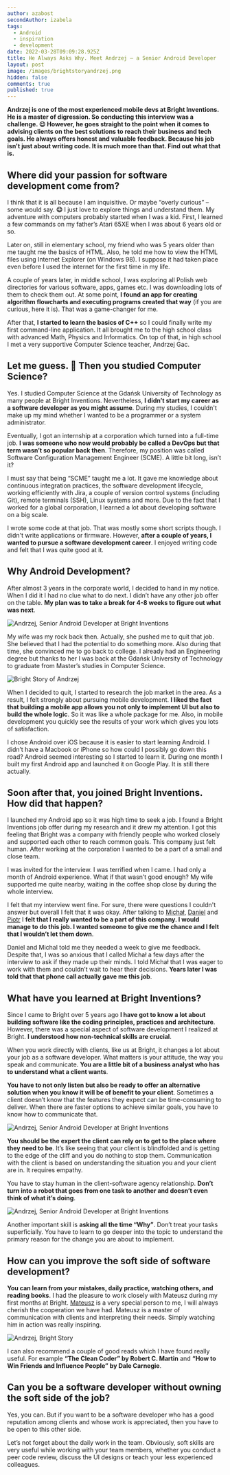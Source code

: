 ```yaml
---
author: azabost
secondAuthor: izabela
tags:
  - Android
  - inspiration
  - development
date: 2022-03-28T09:09:28.925Z
title: He Always Asks Why. Meet Andrzej – a Senior Android Developer
layout: post
image: /images/brightstoryandrzej.png
hidden: false
comments: true
published: true
---
```

**Andrzej is one of the most experienced mobile devs at Bright Inventions. He is a master of digression. So conducting this interview was a challenge. 😉  However, he goes straight to the point when it comes to advising clients on the best solutions to reach their business and tech goals. He always offers honest and valuable feedback. Because his job isn't just about writing code. It is much more than that. Find out what that is.**

## Where did your passion for software development come from?

I think that it is all because I am inquisitive. Or maybe “overly curious” – some would say. **😉**   I just love to explore things and understand them. My adventure with computers probably started when I was a kid. First, I learned a few commands on my father’s Atari 65XE when I was about 6 years old or so. 

Later on, still in elementary school, my friend who was 5 years older than me taught me the basics of HTML. Also, he told me how to view the HTML files using Internet Explorer (on Windows 98). I suppose it had taken place even before I used the internet for the first time in my life.

A couple of years later, in middle school, I was exploring all Polish web directories for various software, apps, games etc. I was downloading lots of them to check them out. At some point, **I found an app for creating algorithm flowcharts and executing programs created that way** (if you are curious, here it is). That was a game-changer for me. 

After that, **I started to learn the basics of C++** so I could finally write my first command-line application. It all brought me to the high school class with advanced Math, Physics and Informatics. On top of that, in high school I met a very supportive Computer Science teacher, Andrzej Gac.

## Let me guess. 🙂 Then you studied Computer Science?

Yes. I studied Computer Science at the Gdańsk University of Technology as many people at Bright Inventions. Nevertheless, **I didn’t start my career as a software developer as you might assume**. During my studies, I couldn't make up my mind whether I wanted to be a programmer or a system administrator.

Eventually, I got an internship at a corporation which turned into a full-time job. **I was someone who now would probably be called a DevOps but that term wasn’t so popular back then**. Therefore, my position was called Software Configuration Management Engineer (SCME). A little bit long, isn’t it?

I must say that being “SCME” taught me a lot. It gave me knowledge about continuous integration practices, the software development lifecycle, working efficiently with Jira, a couple of version control systems (including Git), remote terminals (SSH), Linux systems and more. Due to the fact that I worked for a global corporation, I learned a lot about developing software on a big scale. 

I wrote some code at that job. That was mostly some short scripts though. I didn't write applications or firmware. However, **after a couple of years, I wanted to pursue a software development career**. I enjoyed writing code and felt that I was quite good at it. 

## Why Android Development?

After almost 3 years in the corporate world, I decided to hand in my notice. When I did it I had no clue what to do next. I didn’t have any other job offer on the table. **My plan was to take a break for 4-8 weeks to figure out what was next**.

![Andrzej, Senior Android Developer at Bright Inventions](/images/brightstory_andrzej_quote.png)

My wife was my rock back then. Actually, she pushed me to quit that job. She believed that I had the potential to do something more. Also during that time, she convinced me to go back to college. I already had an Engineering degree but thanks to her I was back at the Gdańsk University of Technology to graduate from Master’s studies in Computer Science. 

![Bright Story of Andrzej](/images/andrzej_private_photo.png)

When I decided to quit, I started to research the job market in the area. As a result, I felt strongly about pursuing mobile development. **I liked the fact that building a mobile app allows you not only to implement UI but also to build the whole logic**. So it was like a whole package for me. Also, in mobile development you quickly see the results of your work which gives you lots of satisfaction. 

I chose Android over iOS because it is easier to start learning Android. I didn’t have a Macbook or iPhone so how could I possibly go down this road? Android seemed interesting so I started to learn it. During one month I built my first Android app and launched it on Google Play. It is still there actually. 

## Soon after that, you joined Bright Inventions. How did that happen?

I launched my Android app so it was high time to seek a job. I found a Bright Inventions job offer during my research and it drew my attention. I got this feeling that Bright was a company with friendly people who worked closely and supported each other to reach common goals. This company just felt human. After working at the corporation I wanted to be a part of a small and close team. 

I was invited for the interview. I was terrified when I came. I had only a month of Android experience. What if that wasn’t good enough? My wife supported me quite nearby, waiting in the coffee shop close by during the whole interview. 

I felt that my interview went fine. For sure, there were questions I couldn't answer but overall I felt that it was okay. After talking to [Michał](/about-us/michal/), [Daniel](/about-us/daniel/) and [Piotr](/about-us/piotr/) I **felt that I really wanted to be a part of this company. I would manage to do this job. I wanted someone to give me the chance and I felt that I wouldn’t let them down**.

Daniel and Michal told me they needed a week to give me feedback. Despite that, I was so anxious that I called Michał a few days after the interview to ask if they made up their minds. I told Michał that I was eager to work with them and couldn’t wait to hear their decisions. **Years later I was told that that phone call actually gave me this job**.

## What have you learned at Bright Inventions?

Since I came to Bright over 5 years ago **I have got to know a lot about building software like the coding principles, practices and architecture**. However, there was a special aspect of software development I realized at Bright. **I understood how non-technical skills are crucial**. 

When you work directly with clients, like us at Bright, it changes a lot about your job as a software developer. What matters is your attitude, the way you speak and communicate. **You are a little bit of a business analyst who has to understand what a client wants**. 

**You have to not only listen but also be ready to offer an alternative solution when you know it will be of benefit to your client**. Sometimes a client doesn’t know that the features they expect can be time-consuming to deliver. When there are faster options to achieve similar goals, you have to know how to communicate that.

![Andrzej, Senior Android Developer at Bright Inventions](/images/brightstory_andrzej_quote2.png)

**You should be the expert the client can rely on to get to the place where they need to be**. It’s like seeing that your client is blindfolded and is getting to the edge of the cliff and you do nothing to stop them. Communication with the client is based on understanding the situation you and your client are in. It requires empathy. 

You have to stay human in the client-software agency relationship. **Don’t turn into a robot that goes from one task to another and doesn’t even think of what it’s doing**.

![Andrzej, Senior Android Developer at Bright Inventions](/images/brightstory_andrzej_quote3.png)

Another important skill is **asking all the time “Why”**. Don’t treat your tasks superficially. You have to learn to go deeper into the topic to understand the primary reason for the change you are about to implement. 

## How can you improve the soft side of software development?

**You can learn from your mistakes, daily practice, watching others, and reading books**. I had the pleasure to work closely with Mateusz during my first months at Bright. [Mateusz](/about-us/mateusz/) is a very special person to me, I will always cherish the cooperation we have had. Mateusz is a master of communication with clients and interpreting their needs. Simply watching him in action was really inspiring. 

![Andrzej, Bright Story](/images/brightstory_andrzej_mateusz.png)

I can also recommend a couple of good reads which I have found really useful. For example **“The Clean Coder” by Robert C. Martin** and **“How to Win Friends and Influence People” by Dale Carnegie**.

## Can you be a software developer without owning the soft side of the job?

Yes, you can. But if you want to be a software developer who has a good reputation among clients and whose work is appreciated, then you have to be open to this other side.

Let’s not forget about the daily work in the team. Obviously, soft skills are very useful while working with your team members, whether you conduct a peer code review, discuss the UI designs or teach your less experienced colleagues.